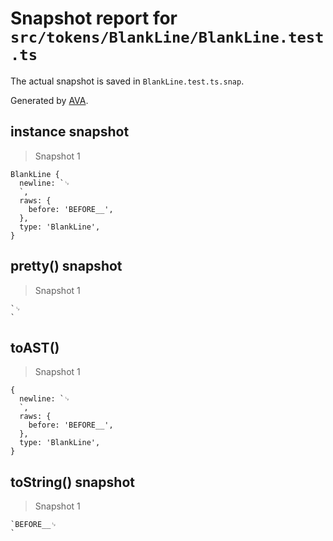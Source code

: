 # Snapshot report for `src/tokens/BlankLine/BlankLine.test.ts`

The actual snapshot is saved in `BlankLine.test.ts.snap`.

Generated by [AVA](https://ava.li).

## instance snapshot

> Snapshot 1

    BlankLine {
      newline: `␊
      `,
      raws: {
        before: 'BEFORE__',
      },
      type: 'BlankLine',
    }

## pretty() snapshot

> Snapshot 1

    `␊
    `

## toAST()

> Snapshot 1

    {
      newline: `␊
      `,
      raws: {
        before: 'BEFORE__',
      },
      type: 'BlankLine',
    }

## toString() snapshot

> Snapshot 1

    `BEFORE__␊
    `
